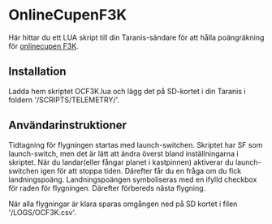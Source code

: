 # OnlineCupenF3K
Här hittar du ett LUA skript till din Taranis-sändare för att hålla poängräkning för [onlinecupen F3K](http://modellsegelflyg.se/StaticContent.aspx?pageid=2337).
## Installation
Ladda hem skriptet OCF3K.lua och lägg det på SD-kortet i din Taranis i foldern '/SCRIPTS/TELEMETRY/'.

## Användarinstruktioner
Tidtagning för flygningen startas med launch-switchen. Skriptet har SF som launch-switch, men det är lätt att ändra överst bland inställningarna i skriptet.
När du landar(eller fångar planet i kastpinnen) aktiverar du launch-switchen igen för att stoppa tiden.
Därefter får du en fråga om du fick landningspoäng. Landningspoängen symboliseras med en ifylld checkbox för raden för flygningen. Därefter förbereds nästa flygning.

När alla flygningar är klara sparas omgången ned på SD kortet i filen '/LOGS/OCF3K.csv'.

